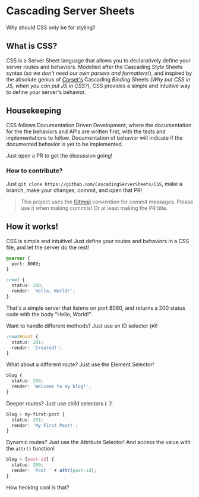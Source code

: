 # Cascading Server Sheets

Why should CSS only be for styling?

## What is CSS?

CSS is a Server Sheet language that allows you to declaratively define your server routes and behaviors. Modelled after the Cascading _Style_ Sheets syntax (_so we don't need our own parsers and formatters!_), and inspired by the absolute genius of [Corset's](https://corset.dev) Cascading _Binding_ Sheets (_Why put CSS in JS, when you can put JS in CSS?_), CSS provides a simple and intuitive way to define your server's behavior.

## Housekeeping

CSS follows Documentation Driven Development, where the documentation for the the behaviors and APIs are written first, with the tests and implementations to follow. Documentation of behavior will indicate if the documented behavior is yet to be implemented.

Just open a PR to get the discussion going!

### How to contribute?

Just `git clone https://github.com/CascadingServerSheets/CSS`, make a branch, make your changes, commit, and open that PR!

> This project uses the [Gitmoji](https://gitmoji.dev) convention for commit messages. Please use it when making commits! Or at least making the PR title.

## How it works!

CSS is simple and intuitive! Just define your routes and behaviors in a CSS file, and let the server do the rest!

```css
@server {
  port: 8080;
}

:root {
  status: 200;
  render: 'Hello, World!';
}
```

That's a simple server that listens on port 8080, and returns a 200 status code with the body "Hello, World!".

Want to handle different methods? Just use an ID selector (`#`)!

```css
:root#post {
  status: 201;
  render: 'Created!';
}
```

What about a different route? Just use the Element Selector!

```css
blog {
  status: 200;
  render: 'Welcome to my blog!';
}
```

Deeper routes? Just use child selectors (` `)!

```css
blog > my-first-post {
  status: 201;
  render: 'My First Post!';
}
```

Dynamic routes? Just use the Attribute Selector! And access the value with the `attr()` function!

```css
blog > [post-id] {
  status: 200;
  render: 'Post ' + attr(post-id);
}
```

How hecking cool is that?
